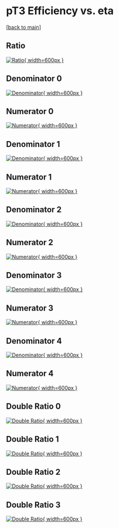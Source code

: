 # pT3 Efficiency vs. eta

[[back to main](./)]



## Ratio

[![Ratio](../mtv/var/pT3_base_0_0_eff_eta.png){ width=600px }](../mtv/var/pT3_base_0_0_eff_eta.pdf)

## Denominator 0

[![Denominator](../mtv/den/pT3_base_0_0_eff_eta_den0.png){ width=600px }](../mtv/den/pT3_base_0_0_eff_eta_den0.pdf)

## Numerator 0

[![Numerator](../mtv/num/pT3_base_0_0_eff_eta_num0.png){ width=600px }](../mtv/num/pT3_base_0_0_eff_eta_num0.pdf)

## Denominator 1

[![Denominator](../mtv/den/pT3_base_0_0_eff_eta_den1.png){ width=600px }](../mtv/den/pT3_base_0_0_eff_eta_den1.pdf)

## Numerator 1

[![Numerator](../mtv/num/pT3_base_0_0_eff_eta_num1.png){ width=600px }](../mtv/num/pT3_base_0_0_eff_eta_num1.pdf)

## Denominator 2

[![Denominator](../mtv/den/pT3_base_0_0_eff_eta_den2.png){ width=600px }](../mtv/den/pT3_base_0_0_eff_eta_den2.pdf)

## Numerator 2

[![Numerator](../mtv/num/pT3_base_0_0_eff_eta_num2.png){ width=600px }](../mtv/num/pT3_base_0_0_eff_eta_num2.pdf)

## Denominator 3

[![Denominator](../mtv/den/pT3_base_0_0_eff_eta_den3.png){ width=600px }](../mtv/den/pT3_base_0_0_eff_eta_den3.pdf)

## Numerator 3

[![Numerator](../mtv/num/pT3_base_0_0_eff_eta_num3.png){ width=600px }](../mtv/num/pT3_base_0_0_eff_eta_num3.pdf)

## Denominator 4

[![Denominator](../mtv/den/pT3_base_0_0_eff_eta_den4.png){ width=600px }](../mtv/den/pT3_base_0_0_eff_eta_den4.pdf)

## Numerator 4

[![Numerator](../mtv/num/pT3_base_0_0_eff_eta_num4.png){ width=600px }](../mtv/num/pT3_base_0_0_eff_eta_num4.pdf)

## Double Ratio 0

[![Double Ratio](../mtv/ratio/pT3_base_0_0_eff_eta_ratio0.png){ width=600px }](../mtv/ratio/pT3_base_0_0_eff_eta_ratio0.pdf)

## Double Ratio 1

[![Double Ratio](../mtv/ratio/pT3_base_0_0_eff_eta_ratio1.png){ width=600px }](../mtv/ratio/pT3_base_0_0_eff_eta_ratio1.pdf)

## Double Ratio 2

[![Double Ratio](../mtv/ratio/pT3_base_0_0_eff_eta_ratio2.png){ width=600px }](../mtv/ratio/pT3_base_0_0_eff_eta_ratio2.pdf)

## Double Ratio 3

[![Double Ratio](../mtv/ratio/pT3_base_0_0_eff_eta_ratio3.png){ width=600px }](../mtv/ratio/pT3_base_0_0_eff_eta_ratio3.pdf)

